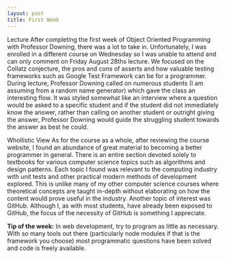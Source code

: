 ```yaml
---
layout: post
title: First Week
---
```


<bold>Lecture</bold>
After completing the first week of Object Oriented Programming with Professor Downing, there was a lot to take in. Unfortunately, I was enrolled in a different course on Wednesday so I was unable to attend and can only comment on Friday August 28ths lecture. We focused on the Collatz conjecture, the pros and cons of asserts and how valuable testing frameworks such as Google Test Framework can be for a programmer. During lecture, Professor Downing called on numerous students (I am assuming from a random name generator) which gave the class an interesting flow. It was styled somewhat like an interview where a question would be asked to a specific student and if the student did not immediately know the answer, rather than calling on another student or outright giving the answer, Professor Downing would guide the struggling student towards the answer as best he could.

<bold>Whollistic View</bold>
As for the course as a whole, after reviewing the course website, I found an abundance of great material to becoming a better programmer in general. There is an entire section devoted solely to textbooks for various computer science topics such as algorithms and design patterns. Each topic I found was relevant to the computing industry with unit tests and other practical modern methods of development explored. This is unlike many of my other computer science courses where theoretical concepts are taught in-depth without elaborating on how the content would prove useful in the industry. Another topic of interest was GitHub. Although I, as with most students, have already been exposed to GitHub, the focus of the necessity of GitHub is something I appreciate.

<strong>Tip of the week:</strong>
In web development, try to program as little as necessary. With so many tools out there (particularly node modules if that is the framework you choose) most programmatic questions have been solved and code is freely available.
